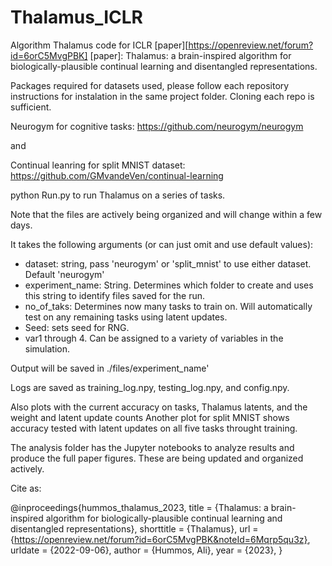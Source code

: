 # Thalamus_ICLR

Algorithm Thalamus code for ICLR [paper][https://openreview.net/forum?id=6orC5MvgPBK] [paper]: Thalamus: a brain-inspired algorithm for biologically-plausible continual learning and disentangled representations.


Packages required for datasets used, please follow each repository instructions for instalation in the same project folder. Cloning each repo is sufficient.

Neurogym for cognitive tasks: https://github.com/neurogym/neurogym

and 

Continual leanring for split MNIST dataset: https://github.com/GMvandeVen/continual-learning

python Run.py to run Thalamus on a series of tasks. 

Note that the files are actively being organized and will change within a few days.

It takes the following arguments (or can just omit and use default values):
* dataset: string, pass 'neurogym' or 'split_mnist' to use either dataset. Default 'neurogym'
* experiment_name: String. Determines which folder to create and uses this string to identify files saved for the run.
* no_of_taks: Determines now many tasks to train on. Will automatically test on any remaining tasks using latent updates.
* Seed: sets seed for RNG.
* var1 through 4. Can be assigned to a variety of variables in the simulation.

Output will be saved in ./files/experiment_name'

Logs are saved as training_log.npy, testing_log.npy, and config.npy.

Also plots with the current accuracy on tasks, Thalamus latents, and the weight and latent update counts 
Another plot for split MNIST shows accuracy tested with latent updates on all five tasks throught training. 

The analysis folder has the Jupyter notebooks to analyze results and produce the full paper figures. 
These are being updated and organized actively.

Cite as:

@inproceedings{hummos_thalamus_2023,
	title = {Thalamus: a brain-inspired algorithm for biologically-plausible continual learning and disentangled representations},
	shorttitle = {Thalamus},
	url = {https://openreview.net/forum?id=6orC5MvgPBK&noteId=6Mqrp5qu3z},
	urldate = {2022-09-06},
	author = {Hummos, Ali},
	year = {2023},
}

